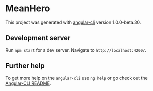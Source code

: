 # MeanHero

This project was generated with [angular-cli](https://github.com/angular/angular-cli) version 1.0.0-beta.30.

## Development server
Run `npm start` for a dev server. Navigate to `http://localhost:4200/`.

## Further help

To get more help on the `angular-cli` use `ng help` or go check out the [Angular-CLI README](https://github.com/angular/angular-cli/blob/master/README.md).
